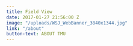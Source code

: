 ```yaml
---
title: Field View
date: 2017-01-27 21:56:00 Z
image: "/uploads/WSJ_WebBanner_3840x1344.jpg"
link: "/about"
button-text: ABOUT TMU
---
```



